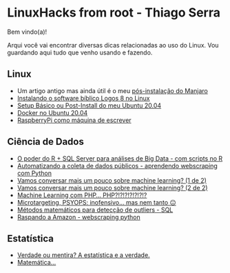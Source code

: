 # LinuxHacks from root - Thiago Serra

Bem vindo(a)!

Arqui você vai encontrar diversas dicas relacionadas ao uso do Linux.
Vou guardando aqui tudo que venho usando e fazendo.

## Linux
- Um artigo antigo mas ainda útil é o meu [pós-instalação do Manjaro](manjaro.postinstall.md)
- [Instalando o software bíblico Logos 8 no Linux](LogosLinux.md)
- [Setup Básico ou Post-Install do meu Ubuntu 20.04](setup.inicial.ubuntu.md)
- [Docker no Ubuntu 20.04](docker.tutorial.md)
- [RaspberryPi como máquina de escrever](pi.setup.latex.md)


## Ciência de Dados
- [O poder do R + SQL Server para análises de Big Data - com scripts no R](https://medium.com/@thiagonce/o-poder-do-r-sql-server-para-an%C3%A1lises-de-big-data-com-scripts-no-r-b3b9e8c17a6d)
- [Automatizando a coleta de dados públicos - aprendendo webscraping com Python](https://medium.com/@thiagonce/automatizando-a-coleta-de-dados-p%C3%BAblicos-aprendendo-webscraping-com-python-d75303340dff)
- [Vamos conversar mais um pouco sobre machine learning? (1 de 2)](https://medium.com/@thiagonce/vamos-conversar-mais-um-pouco-sobre-machine-learning-1-de-2-e9ef88b7c929)
- [Vamos conversar mais um pouco sobre machine learning? (2 de 2)](https://medium.com/@thiagonce/vamos-conversar-mais-um-pouco-sobre-machine-learning-2-de-2-f011249d0a60)
- [Machine Learning com PHP… PHP?!?!?!?!?!?!?](https://medium.com/@thiagonce/machine-learning-com-php-php-b3e7536e23e1)
- [Microtargeting, PSYOPS: inofensivo… mas nem tanto 😐](https://medium.com/@thiagonce/microtargeting-psyops-inofensivo-mas-nem-tanto-a1e88fc3d068)
- [Métodos matemáticos para detecção de outliers - SQL](https://medium.com/@thiagonce/m%C3%A9todos-matem%C3%A1ticos-para-detec%C3%A7%C3%A3o-de-outliers-sql-96dbdd63bfcc)
- [Raspando a Amazon - webscraping python](https://medium.com/@thiagonce/raspando-a-amazon-python-webscraping-ec1a44c35a1c)



## Estatística
- [Verdade ou mentira? A estatística e a verdade.](https://medium.com/@thiagonce/verdade-ou-mentira-a-estat%C3%ADstica-e-a-verdade-35fc8cbee0b1)
- [Matemática...](https://medium.com/@thiagonce/matem%C3%A1tica-a26eec850901)


